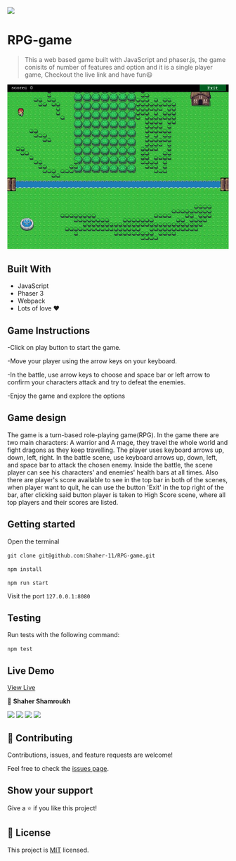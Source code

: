 ![](https://img.shields.io/badge/RPG-game-blueviolet)

# RPG-game

> This a web based game built with JavaScript and phaser.js, the game conisits of number of features and option and it is a single player game,
> Checkout the live link and have fun:smiley:

![screenshot](./ss.JPG)


## Built With

- JavaScript
- Phaser 3
- Webpack
- Lots of love :heart:


## Game Instructions

-Click on play button to start the game.

-Move your player using the arrow keys on your keyboard.

-In the battle, use arrow keys to choose and space bar or left arrow to confirm your characters attack and try to defeat the enemies.

-Enjoy the game and explore the options


## Game design

The game is a turn-based role-playing game(RPG).
In the game there are two main characters: A warrior and A mage, they travel the whole world and fight dragons as they keep travelling. The player uses keyboard arrows up, down, left, right. 
In the battle scene, use keyboard arrows up, down, left, and space bar to attack the chosen enemy.
Inside the battle, the scene player can see his characters' and enemies' health bars at all times. Also there are player's score available to see in the top bar in both of the scenes, when player want to quit, he can use the button 'Exit' in the top right of the bar, after clicking said button player is taken to High Score scene, where all top players and their scores are listed.

## Getting started

Open the terminal

`git clone git@github.com:Shaher-11/RPG-game.git`

`npm install`

`npm run start`

Visit the port `127.0.0.1:8080`

## Testing

Run tests with the following command:

`npm test`

## Live Demo

[View Live](https://shaher-11.github.io/RPG-game/dist/)

👤 **Shaher Shamroukh**
 
[<code><img height="26" src="https://cdn.iconscout.com/icon/free/png-256/github-153-675523.png"></code>](https://github.com/Shaher-11)
[<code><img height="26" src="https://upload.wikimedia.org/wikipedia/sco/thumb/9/9f/Twitter_bird_logo_2012.svg/1200px-Twitter_bird_logo_2012.svg.png"></code>](https://twitter.com/ShaherShamroukh/)
[<code><img height="26" src="https://upload.wikimedia.org/wikipedia/commons/thumb/c/c9/Linkedin.svg/1200px-Linkedin.svg.png"></code>](https://www.linkedin.com/in/shaher-shamroukh/)
 <a href="mailto:shahershamroukh@gmail.com?subject=Hey Shaher!"><img height="26" src="https://cdn.worldvectorlogo.com/logos/official-gmail-icon-2020-.svg"></a>
 

## 🤝 Contributing

Contributions, issues, and feature requests are welcome!

Feel free to check the [issues page](https://github.com/Shaher-11/udzilla/issues).

## Show your support

Give a ⭐️ if you like this project!

## 📝 License

This project is [MIT](../LICENSE) licensed.
